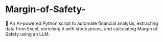 # Margin-of-Safety-
🚀 An AI-powered Python script to automate financial analysis, extracting data from Excel, enriching it with stock prices, and calculating Margin of Safety using an LLM.
